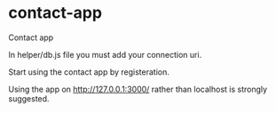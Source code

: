 # contact-app
Contact app

In helper/db.js file you must add your connection uri.

Start using the contact app by registeration.

Using the app on http://127.0.0.1:3000/ rather than localhost is strongly suggested.
